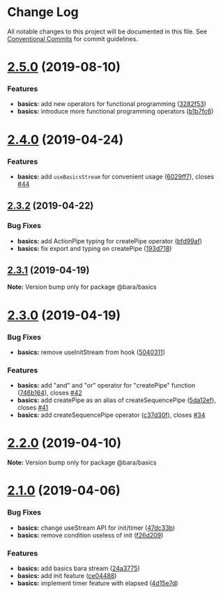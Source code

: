 # Change Log

All notable changes to this project will be documented in this file.
See [Conventional Commits](https://conventionalcommits.org) for commit guidelines.

# [2.5.0](https://github.com/barajs/bara/compare/v2.4.0...v2.5.0) (2019-08-10)


### Features

* **basics:** add new operators for functional programming ([3282f53](https://github.com/barajs/bara/commit/3282f53))
* **basics:** introduce more functional programming operators ([b1b7fc6](https://github.com/barajs/bara/commit/b1b7fc6))





# [2.4.0](https://github.com/barajs/bara/compare/v2.3.2...v2.4.0) (2019-04-24)


### Features

* **basics:** add `useBasicsStream` for convenient usage ([6029ff7](https://github.com/barajs/bara/commit/6029ff7)), closes [#44](https://github.com/barajs/bara/issues/44)





## [2.3.2](https://github.com/barajs/bara/compare/v2.3.1...v2.3.2) (2019-04-22)


### Bug Fixes

* **basics:** add ActionPipe typing for createPipe operator ([bfd99af](https://github.com/barajs/bara/commit/bfd99af))
* **basics:** fix export and typing on createPipe ([193d718](https://github.com/barajs/bara/commit/193d718))





## [2.3.1](https://github.com/barajs/bara/compare/v2.3.0...v2.3.1) (2019-04-19)

**Note:** Version bump only for package @bara/basics





# [2.3.0](https://github.com/barajs/bara/compare/v2.2.0...v2.3.0) (2019-04-19)


### Bug Fixes

* **basics:** remove useInitStream from hook ([5040311](https://github.com/barajs/bara/commit/5040311))


### Features

* **basics:** add "and" and "or" operator for "createPipe" function ([746b164](https://github.com/barajs/bara/commit/746b164)), closes [#42](https://github.com/barajs/bara/issues/42)
* **basics:** add createPipe as an alias of createSequencePipe ([5da12ef](https://github.com/barajs/bara/commit/5da12ef)), closes [#41](https://github.com/barajs/bara/issues/41)
* **basics:** add createSequencePipe operator ([c37d30f](https://github.com/barajs/bara/commit/c37d30f)), closes [#34](https://github.com/barajs/bara/issues/34)





# [2.2.0](https://github.com/barajs/bara/compare/v2.1.0...v2.2.0) (2019-04-10)

**Note:** Version bump only for package @bara/basics





# [2.1.0](https://github.com/barajs/bara/compare/v2.0.0...v2.1.0) (2019-04-06)


### Bug Fixes

* **basics:** change useStream API for init/timer ([47dc33b](https://github.com/barajs/bara/commit/47dc33b))
* **basics:** remove condition useless of init ([f26d209](https://github.com/barajs/bara/commit/f26d209))


### Features

* **basics:** add basics bara stream ([24a3775](https://github.com/barajs/bara/commit/24a3775))
* **basics:** add init feature ([ce04488](https://github.com/barajs/bara/commit/ce04488))
* **basics:** implement timer feature with elapsed ([4d15e7d](https://github.com/barajs/bara/commit/4d15e7d))
